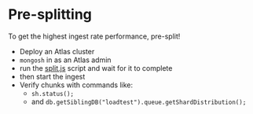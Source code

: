 # Pre-splitting

To get the highest ingest rate performance, pre-split!

* Deploy an Atlas cluster
* `mongosh` in as an Atlas admin
* run the [split.js](split.js) script and wait for it to complete
* then start the ingest
* Verify chunks with commands like:
  * `sh.status();`
  * and `db.getSiblingDB("loadtest").queue.getShardDistribution();`